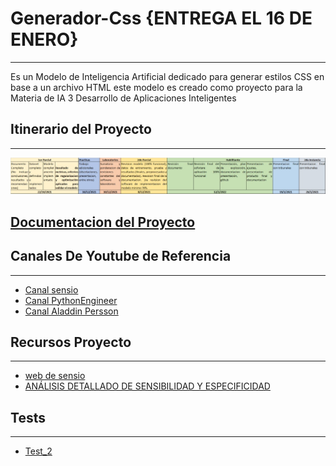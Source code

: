 # Generador-Css {ENTREGA EL 16 DE ENERO}
--------------------------------------------------------------------
Es un Modelo de Inteligencia Artificial dedicado para generar estilos CSS en base a un archivo HTML este modelo es creado como proyecto para la Materia de IA 3 Desarrollo de Aplicaciones Inteligentes 

## Itinerario del Proyecto
--------------------------------------------------------------------
![](https://raw.githubusercontent.com/Zelechos/Generador-Css/main/assets/Itinerario%20de%20Proyecto.jpeg)

## [Documentacion del Proyecto](https://docs.google.com/document/d/1_G_6ib9mBZGtH7s2uOg_oM1QPAmYayBG-QSPX9U3nkE/edit?usp=sharing)


## Canales De Youtube de Referencia
--------------------------------------------------------------------
- [Canal sensio](https://www.youtube.com/c/sensio-ia/videos)
- [Canal PythonEngineer](https://www.youtube.com/c/PythonEngineer/search)
- [Canal Aladdin Persson](https://www.youtube.com/channel/UCkzW5JSFwvKRjXABI-UTAkQ)


## Recursos Proyecto
--------------------------------------------------------------------
- [web de sensio](https://juansensio.com/blog)
- [ANÁLISIS DETALLADO DE SENSIBILIDAD Y ESPECIFICIDAD](https://gist.github.com/Zelechos/f82f9c94ddea824f40dae3ac026c544a)

## Tests
--------------------------------------------------------------------
- [Test_2](https://github.com/CyberZHG/keras-transformer)
